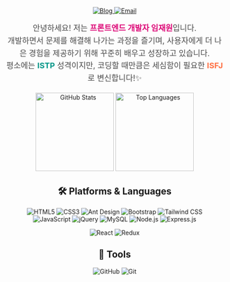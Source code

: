 <div align="center">
  <p>
    <a href="https://dlawi0108.tistory.com/" target="_blank">
      <img src="https://img.shields.io/badge/Blog-DD0B78?style=flat-square&logo=GitHub%20Sponsors&logoColor=white" alt="Blog"/>
    </a>
    <a href="mailto:dlawi0108@naver.com" target="_blank">
      <img src="https://img.shields.io/badge/dlawi0108@naver.com-EA4335?style=flat-square&logo=Gmail&logoColor=white" alt="Email"/>
    </a>
  </p>

  <p style="font-size: 18px; line-height: 1.6; text-align: center; color: #4A4A4A;">
  안녕하세요! 저는 <strong style="color: #DD0B78;">프론트엔드 개발자 임재원</strong>입니다.<br/>
  개발하면서 문제를 해결해 나가는 과정을 즐기며, 사용자에게 더 나은 경험을 제공하기 위해 꾸준히 배우고 성장하고 있습니다.<br/>
  평소에는 <strong style="color: #009688;">ISTP</strong> 성격이지만, 코딩할 때만큼은 세심함이 필요한 <strong style="color: #FF7043;">ISFJ</strong>로 변신합니다!✨<br/>
</p>

  <img height="180em" src="https://github-readme-stats.vercel.app/api?username=ImJaeOne&show_icons=true&hide_border=true&count_private=true&include_all_commits=true" alt="GitHub Stats"/>
  <img height="180em" src="https://github-readme-stats.vercel.app/api/top-langs/?username=ImJaeOne&layout=compact&hide_border=true&theme=white" alt="Top Languages"/>

  <h2>🛠 Platforms & Languages</h2>
  <p>
    <img src="https://img.shields.io/badge/html5-%23E34F26.svg?style=for-the-badge&logo=html5&logoColor=white" alt="HTML5"/>
    <img src="https://img.shields.io/badge/css3-%231572B6.svg?style=for-the-badge&logo=css3&logoColor=white" alt="CSS3"/>
    <img src="https://img.shields.io/badge/AntDesign-%230170FE.svg?style=for-the-badge&logo=ant-design&logoColor=white" alt="Ant Design"/>
    <img src="https://img.shields.io/badge/bootstrap-%238511FA.svg?style=for-the-badge&logo=bootstrap&logoColor=white" alt="Bootstrap"/>
    <img src="https://img.shields.io/badge/tailwindcss-%2338B2AC.svg?style=for-the-badge&logo=tailwind-css&logoColor=white" alt="Tailwind CSS"/>
    <br/>
    <img src="https://img.shields.io/badge/javascript-%23323330.svg?style=for-the-badge&logo=javascript&logoColor=%23F7DF1E" alt="JavaScript"/>
    <img src="https://img.shields.io/badge/jquery-0769AD?style=for-the-badge&logo=jquery&logoColor=white" alt="jQuery"/>
    <img src="https://img.shields.io/badge/mysql-4479A1.svg?style=for-the-badge&logo=mysql&logoColor=white" alt="MySQL"/>
    <img src="https://img.shields.io/badge/node.js-6DA55F?style=for-the-badge&logo=node.js&logoColor=white" alt="Node.js"/>
    <img src="https://img.shields.io/badge/express.js-%23404d59.svg?style=for-the-badge&logo=express&logoColor=%2361DAFB" alt="Express.js"/>
  </p>
  <p>
    <img src="https://img.shields.io/badge/react-%2320232a.svg?style=for-the-badge&logo=react&logoColor=%2361DAFB" alt="React"/>
    <img src="https://img.shields.io/badge/redux-%23593d88.svg?style=for-the-badge&logo=redux&logoColor=white" alt="Redux"/>
  </p>

  <h2>🔧 Tools</h2>
  <p>
    <img src="https://img.shields.io/badge/github-181717?style=for-the-badge&logo=github&logoColor=white" alt="GitHub"/>
    <img src="https://img.shields.io/badge/git-F05032?style=for-the-badge&logo=git&logoColor=white" alt="Git"/>
  </p>
</div>

